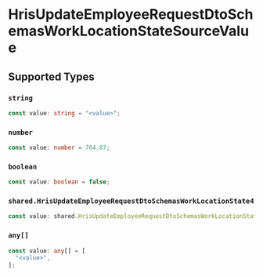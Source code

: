 # HrisUpdateEmployeeRequestDtoSchemasWorkLocationStateSourceValue


## Supported Types

### `string`

```typescript
const value: string = "<value>";
```

### `number`

```typescript
const value: number = 764.87;
```

### `boolean`

```typescript
const value: boolean = false;
```

### `shared.HrisUpdateEmployeeRequestDtoSchemasWorkLocationState4`

```typescript
const value: shared.HrisUpdateEmployeeRequestDtoSchemasWorkLocationState4 = {};
```

### `any[]`

```typescript
const value: any[] = [
  "<value>",
];
```

